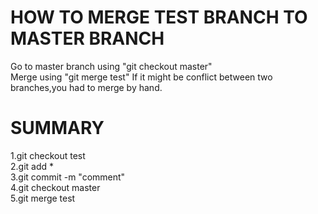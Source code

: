 HOW TO MERGE TEST BRANCH TO MASTER BRANCH  
===========================================

Go to master branch using "git checkout master"  
Merge using "git merge test"
If it might be conflict between two branches,you had to merge by hand.

SUMMARY
========
  
1.git checkout test  
2.git add *  
3.git commit -m "comment"  
4.git checkout master  
5.git merge test  
